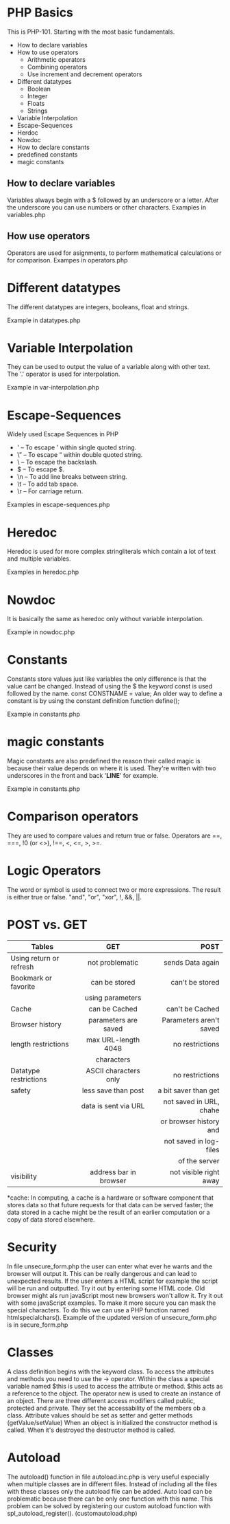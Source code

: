 # PHP Basics

This is PHP-101. Starting with the most basic fundamentals.

- How to declare variables
- How to use operators
  - Arithmetic operators
  - Combining operators
  - Use increment and decrement operators
- Different datatypes
  - Boolean
  - Integer
  - Floats
  - Strings
- Variable Interpolation
- Escape-Sequences
- Herdoc
- Nowdoc
- How to declare constants
- predefined constants
- magic constants

## How to declare variables

Variables always begin with a $ followed by an underscore or a letter. After the underscore you can use numbers or other characters.
Examples in variables.php

## How use operators

Operators are used for asignments, to perform mathematical calculations or for comparison.
Exampes in operators.php

# Different datatypes

The different datatypes are integers, booleans, float and strings.

Example in datatypes.php

# Variable Interpolation

They can be used to output the value of a variable along with other text. The '.' operator is used for interpolation.

Example in var-interpolation.php

# Escape-Sequences

Widely used Escape Sequences in PHP

- \' – To escape ' within single quoted string.
- \” – To escape “ within double quoted string.
- \\ – To escape the backslash.
- \$ – To escape $.
- \n – To add line breaks between string.
- \t – To add tab space.
- \r – For carriage return.

Examples in escape-sequences.php

# Heredoc

Heredoc is used for more complex stringliterals which contain a lot of text and multiple variables.

Examples in heredoc.php

# Nowdoc

It is basically the same as heredoc only without variable interpolation.

Example in nowdoc.php

# Constants

Constants store values just like variables the only difference is that the value cant be changed.
Instead of using the $ the keyword const is used followed by the name. const CONSTNAME = value;
An older way to define a constant is by using the constant definition function define();

Example in constants.php

# magic constants

Magic constants are also predefined the reason their called magic is because their value depends on where it is used.
They're written with two underscores in the front and back '**LINE**' for example.

Example in constants.php

# Comparison operators

They are used to compare values and return true or false. Operators are ==, ===, !0 (or <>), !==, <, <=, >, >=.

# Logic Operators

The word or symbol is used to connect two or more expressions. The result is either true or false.
"and", "or", "xor", !, &&, ||.

# POST vs. GET

| Tables                  |          GET           |                    POST |
| ----------------------- | :--------------------: | ----------------------: |
| Using return or refresh |    not problematic     |        sends Data again |
| Bookmark or favorite    |     can be stored      |         can't be stored |
|                         |    using parameters    |                         |
| Cache                   |     can be Cached      |         can't be Cached |
| Browser history         |  parameters are saved  | Parameters aren't saved |
| length restrictions     |  max URL-length 4048   |         no restrictions |
|                         |       characters       |                         |
| Datatype restrictions   | ASCII characters only  |         no restrictions |
| safety                  |  less save than post   |    a bit saver than get |
|                         |  data is sent via URL  | not saved in URL, chahe |
|                         |                        |  or browser history and |
|                         |                        |  not saved in log-files |
|                         |                        |           of the server |
| visibility              | address bar in browser |  not visible right away |

\*cache: In computing, a cache is a hardware or software component that stores data so that future requests for that data can be served faster; the data stored in a cache might be the result of an earlier computation or a copy of data stored elsewhere.

# Security

In file unsecure_form.php the user can enter what ever he wants and the browser will output it. This can be really dangerous and can lead to unexpected results. If the user enters a HTML script for example the script will be run and outputted. Try it out by entering some HTML code. Old browser might als run javaScript most new browsers won't allow it. Try it out with some javaScript examples.
To make it more secure you can mask the special characters. To do this we can use a PHP function named htmlspecialchars().
Example of the updated version of unsecure_form.php is in secure_form.php

# Classes

A class definition begins with the keyword class.
To access the attributes and methods you need to use the -> operator.
Within the class a special variable named $this is used to access the attribute or method. $this acts as a reference to the object.
The operator new is used to create an instance of an object.
There are three different access modifiers called public, protected and private. They set the accessability of the members ob a class.
Attribute values should be set as setter and getter methods (getValue/setValue)
When an object is initialized the constructor method is called. When it's destroyed the destructor method is called.

# Autoload

The autoload() function in file autoload.inc.php is very useful especially when multiple classes are in different files.
Instead of including all the files with these classes only the autoload file can be added.
Auto load can be problematic because there can be only one function with this name.
This problem can be solved by registering our custom autoload function with spl_autoload_register(). (customautoload.php)
